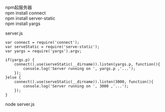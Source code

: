 npm起服务器  
npm install connect  
npm install server-static  
npm install yargs  


server.js
```
var connect = require('connect');
var serveStatic = require('serve-static');
var yargs = require('yargs').argv;

if(yargs.p) {
	connect().use(serveStatic(__dirname)).listen(yargs.p, function(){
	    console.log('Server running on ', yargs.p ,'...');
	});
}else {
	connect().use(serveStatic(__dirname)).listen(3000, function(){
	    console.log('Server running on ', 3000 ,'...');
	});
}
```


node server.js
